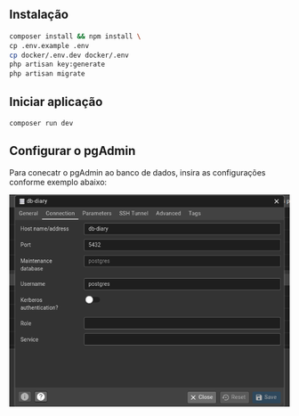 ## Instalação
```bash
composer install && npm install \
cp .env.example .env
cp docker/.env.dev docker/.env
php artisan key:generate
php artisan migrate
```

## Iniciar aplicação
```bash
composer run dev
```

## Configurar o pgAdmin
Para conecatr o pgAdmin ao banco de dados, insira as configurações conforme exemplo abaixo:

![Configuração pdAdmin](docs/images/image.png)

